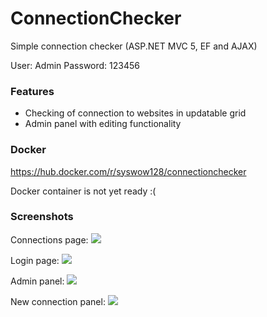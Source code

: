 # ConnectionChecker
Simple connection checker (ASP.NET MVC 5, EF and AJAX)

User: Admin
Password: 123456

### Features

- Checking of connection to websites in updatable grid
- Admin panel with editing functionality

### Docker

https://hub.docker.com/r/syswow128/connectionchecker

Docker container is not yet ready :( 

### Screenshots

Connections page:
![](https://i.ibb.co/9tzSw8K/1.png)

Login page:
![](https://i.ibb.co/JjZJXy2/2.png)

Admin panel:
![](https://i.ibb.co/47BJDtP/3.png)

New connection panel:
![](https://i.ibb.co/8NFy5QT/4.png)
